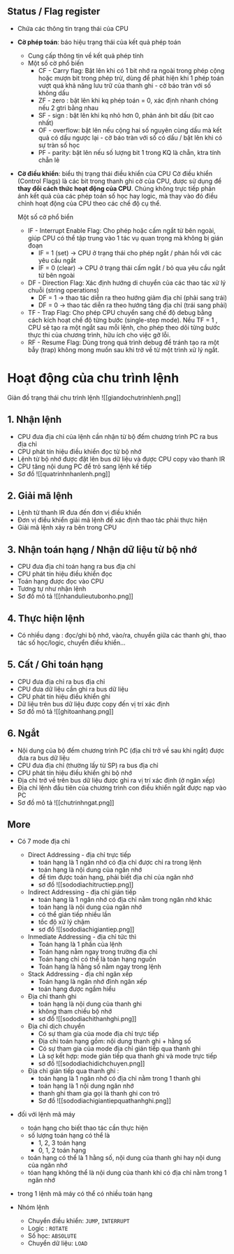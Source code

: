 ## Status / Flag register 
- Chứa các thông tin trạng thái của CPU

- **Cờ phép toán**: báo hiệu trạng thái của kết quả phép toán
	- Cung cấp thông tin về kết quả phép tính
	- Một số cờ phổ biến
		- CF - Carry flag:  Bật lên khi có 1 bit nhớ ra ngoài trong phép cộng hoặc mượn bit trong phép trừ, dùng để phát hiện khi 1 phép toán vượt quá khả năng lưu trữ của thanh ghi - cờ báo tràn với số không dấu
		- ZF - zero : bật lên khi kq phép toán = 0, xác định nhanh chóng nếu 2 gtri bằng nhau
		- SF - sign : bật lên khi kq nhỏ hơn 0, phản ánh bit dấu (bit cao nhất)
		- OF - overflow: bật lên nếu cộng hai số nguyên cùng dấu mà kết quả có dấu ngược lại - cờ báo tràn với số có dấu / bật lên khi có sự tràn số học
		- PF - parity: bật lên nếu số lượng bit 1 trong KQ là chẵn, ktra tính chẵn lẻ
		
- **Cờ điều khiển**: biểu thị trạng thái điều khiển của CPU
	Cờ điều khiển (Control Flags) là các bit trong thanh ghi cờ của CPU, được sử dụng để **thay đổi cách thức hoạt động của CPU**. Chúng không trực tiếp phản ánh kết quả của các phép toán số học hay logic, mà thay vào đó điều chỉnh hoạt động của CPU theo các chế độ cụ thể.
	
	Một số cờ phổ biển
	- IF - Interrupt Enable Flag: Cho phép hoặc cấm ngắt từ bên ngoài, giúp CPU có thể tập trung vào 1 tác vụ quan trọng mà không bị gián đoạn
		- IF = 1 (set) -> CPU ở trạng thái cho phép ngắt / phản hồi với các yêu cầu ngắt
		- IF = 0 (clear) -> CPU ở trạng thái cấm ngắt / bỏ qua yêu cầu ngắt từ bên ngoài
	- DF - Direction Flag: Xác định hướng di chuyển của các thao tác xử lý chuỗi (string operations)
		- DF = 1 -> thao tác diễn ra theo hướng giảm địa chỉ (phải sang trái)
		- DF = 0 -> thao tác diễn ra theo hướng tăng địa chỉ (trái sang phải)
	- TF - Trap Flag: Cho phép CPU chuyển sang chế độ debug bằng cách kích hoạt chế độ từng bước (single-step mode). Nếu TF = 1 , CPU sẽ tạo ra một ngắt sau mỗi lệnh, cho phép theo dõi từng bước thực thi của chương trình, hữu ích cho việc gỡ lỗi.
	- RF - Resume Flag: Dùng trong quá trình debug để tránh tạo ra một bẫy (trap) không mong muốn sau khi trở về từ một trình xử lý ngắt.

# Hoạt động của chu trình lệnh
Giản đồ trạng thái chu trình lệnh 
![[giandochutrinhlenh.png]]
## 1. Nhận lệnh 
- CPU đưa địa chỉ của lệnh cần nhận từ bộ đếm chương trình PC ra bus địa chỉ
- CPU phát tín hiệu điều khiển đọc từ bộ nhớ
- Lệnh từ bộ nhớ được đặt lên bus dữ liệu và được CPU copy vào thanh IR
- CPU tăng nội dung PC để trỏ sang lệnh kế tiếp
- Sơ đồ ![[quatrinhnhanlenh.png]]
## 2. Giải mã lệnh
- Lệnh từ thanh IR đưa đến đơn vị điều khiển
- Đơn vị điều khiển giải mã lệnh để xác định thao tác phải thực hiện
- Giải mã lệnh xảy ra bên trong CPU
## 3. Nhận toán hạng / Nhận dữ liệu từ bộ nhớ
- CPU đưa địa chỉ toán hạng ra bus địa chỉ
- CPU phát tín hiệu điều khiển đọc
- Toán hạng được đọc vào CPU
- Tương tự như nhận lệnh
- Sơ đồ mô tả ![[nhandulieutubonho.png]]
## 4. Thực hiện lệnh
- Có nhiều dạng : đọc/ghi bộ nhớ, vào/ra, chuyển giữa các thanh ghi, thao tác số học/logic, chuyển điều khiển...
## 5. Cất / Ghi toán hạng
- CPU đưa địa chỉ ra bus địa chỉ
- CPU đưa dữ liệu cần ghi ra bus dữ liệu
- CPU phát tín hiệu điều khiển ghi
- Dữ liệu trên bus dữ liệu được copy đến vị trí xác định
- Sơ đồ mô tả ![[ghitoanhang.png]]
## 6. Ngắt
- Nội dung của bộ đếm chương trình PC (địa chỉ trở về sau khi ngắt) được đưa ra bus dữ liệu
- CPU đưa địa chỉ (thường lấy từ SP) ra bus địa chỉ
- CPU phát tín hiệu điều khiển ghi bộ nhớ
- Địa chỉ trở về trên bus dữ liệu được ghi ra vị trí xác định (ở ngăn xếp)
- Địa chỉ lệnh đầu tiên của chương trình con điều khiển ngắt được nạp vào PC
- Sơ đồ mô tả 
	![[chutrinhngat.png]]

## More
- Có 7 mode địa chỉ
	- Direct Addressing - địa chỉ trực tiếp
		- toán hạng là 1 ngăn nhớ có địa chỉ được chỉ ra trong lệnh
		- toán hạng là nội dung của ngăn nhớ
		- để tìm được toán hạng, phải biết địa chỉ của ngăn nhớ
		- sơ đồ
			![[sododiachitructiep.png]]
	- Indirect Addressing - địa chỉ gián tiếp
		- toán hạng là 1 ngăn nhớ có địa chỉ nằm trong ngăn nhớ khác
		- toán hạng là nội dung của ngăn nhớ
		- có thể gián tiếp nhiều lần
		- tốc độ xử lý chậm
		- sơ đồ
			![[sododiachigiantiep.png]]
	- Inmediate Addressing - địa chỉ tức thì
		- Toán hạng là 1 phần của lệnh
		- Toán hạng nằm ngay trong trường địa chỉ
		- Toán hạng chỉ có thể là toán hạng nguồn
		- Toán hạng là hằng số nằm ngay trong lệnh
	- Stack Addressing - địa chỉ  ngăn xếp
		- Toán hạng là ngăn nhớ đỉnh ngăn xếp
		- toán hạng được ngầm hiểu 
	- Địa chỉ thanh ghi
		- toán hạng là nội dung của thanh ghi
		- không tham chiếu bộ nhớ
		- sơ đồ
			![[sododiachithanhghi.png]]
	- Địa chỉ dịch chuyển 
		- Có sự tham gia của mode địa chỉ trực tiếp
		- Địa chỉ toán hạng gồm: nội dung thanh ghi + hằng số
		- Có sự tham gia của mode địa chỉ gián tiếp qua thanh ghi
		- Là sợ kết hợp: mode gián tiếp qua thanh ghi và mode trực tiếp
		- sơ đồ
			![[sododiachidichchuyen.png]]
	- Địa chỉ gián tiếp qua thanh ghi : 
		- toán hạng là 1 ngăn nhớ có địa chỉ nằm trong 1 thanh ghi 
		- toán hạng là 1 nội dung ngăn nhớ
		- thanh ghi tham gia gọi là thanh ghi con trỏ
		- Sơ đồ 
			![[sododiachigiantiepquathanhghi.png]]

- đối với lệnh mã máy
	- toán hạng cho biết thao tác cần thực hiện
	- số lượng toán hạng có thể là 
		- 1, 2, 3 toán hạng
		- 0, 1, 2 toán hạng
	- toán hạng có thể là 1 hằng số, nội dung của thanh ghi hay nội dung của ngăn nhớ
	- tóan hạng không thể là nội dung của thanh khi có địa chỉ nằm trong 1 ngăn nhớ
- trong 1 lệnh mã máy có thể có nhiều toán hạng

- Nhóm lệnh
	- Chuyển điều khiển: `JUMP`, `INTERRUPT`
	- Logic : `ROTATE`
	- Số học: `ABSOLUTE`
	- Chuyển dữ liệu: `LOAD`

